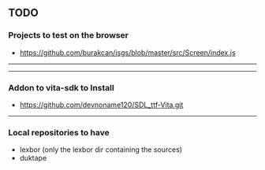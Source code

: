 ## TODO

### Projects to test on the browser

- https://github.com/burakcan/jsgs/blob/master/src/Screen/index.js

---

<!-- 

Useful snippets 

- https://wiki.duktape.org/howtonativeconstructor

 -->


---

### Addon to vita-sdk to **Install**

- https://github.com/devnoname120/SDL_ttf-Vita.git

---

### Local repositories to have

- lexbor (only the lexbor dir containing the sources)
- duktape

